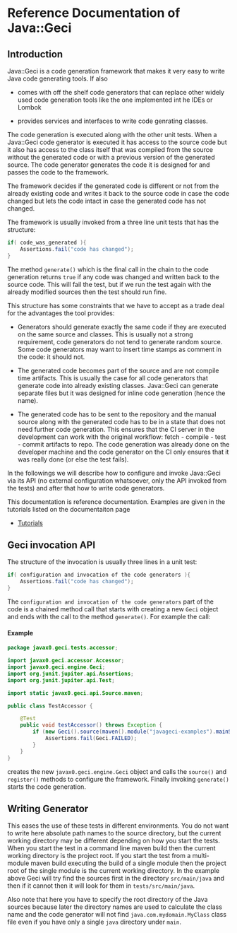 # Reference Documentation of Java::Geci


## Introduction

Java::Geci is a code generation framework that makes it very easy to
write Java code generating tools. If also

* comes with off the shelf code generators that can replace other
  widely used code generation tools like the one implemented int he
  IDEs or Lombok

* provides services and interfaces to write code genrating classes.

The code generation is executed along with the other unit tests. When
a Java::Geci code generator is executed it has access to the source
code but it also has access to the class itself that was compiled
from the source without the generated code or with a previous version
of the generated source. The code generator generates the code it
is designed for and passes the code to the framework.

The framework decides if the generated code is different or not from
the already existing code and writes it back to the source code in
case the code changed but lets the code intact in case the generated
code has not changed.

The framework is usually invoked from a three line unit tests that has
the structure:

```java
if( code_was_generated ){
    Assertions.fail("code has changed");
}
```

The method `generate()` which is the final call in the chain to
the code generation returns `true` if any code was changed and
written back to the source code. This will fail the test, but if we
run the test again with the already modified sources then the test
should run fine.

This structure has some constraints that we have to accept as a trade
deal for the advantages the tool provides:

* Generators should generate exactly the same code if they are executed
  on the same source and classes. This is usually not a strong
  requirement, code generators do not tend to generate random
  source. Some code generators may want to insert time stamps as
  comment in the code: it should not.

* The generated code becomes part of the source and are not compile
  time artifacts. This is usually the case for all code generators that
  generate code into already existing classes. Java::Geci can generate
  separate files but it was designed for inline code generation
  (hence the name).

* The generated code has to be sent to the repository and the manual
  source along with the generated code has to be in a state that
  does not need further code generation. This ensures that the CI
  server in the development can work with the original workflow:
  fetch - compile - test - commit artifacts to repo. The code generation
  was already done on the developer machine and the code generator
  on the CI only ensures that it was really done (or else the test
  fails).

In the followings we will describe how to configure and invoke
Java::Geci via its API (no external configuration whatsoever, only
the API invoked from the tests) and after that how to write code
generators.

This documentation is reference documentation. Examples are given in
the tutorials listed on the documentaiton page

* [Tutorials](TUTORIAL.md)

## Geci invocation API

The structure of the invocation is usually three lines in a unit test:

```java
if( configuration and invocation of the code generators ){
    Assertions.fail("code has changed");
}
```

The `configuration and invocation of the code generators` part of the
code is a chained method call that starts with creating a new `Geci`
object and ends with the call to the method `generate()`. For example
the call:

#### Example

<!-- USE SNIPPET */TestAccessor -->
```java
package javax0.geci.tests.accessor;

import javax0.geci.accessor.Accessor;
import javax0.geci.engine.Geci;
import org.junit.jupiter.api.Assertions;
import org.junit.jupiter.api.Test;

import static javax0.geci.api.Source.maven;

public class TestAccessor {

    @Test
    public void testAccessor() throws Exception {
        if (new Geci().source(maven().module("javageci-examples").mainSource()).register(new Accessor()).generate()) {
            Assertions.fail(Geci.FAILED);
        }
    }
}
```

creates the new `javax0.geci.engine.Geci` object and calls the
`source()` and `register()` methods to configure the framework. Finally
invoking `generate()` starts the code generation.



## Writing Generator




This eases the use of these tests in different environments. You do not want to write here
absolute path names to the source directory, but the current working directory may be different depending on how you
start the tests. When you start the test in a command line maven build then the current working directory is
the project root. If you start the test from a multi-module maven build  executing the build of a single module
then the project root of the single module is the current working directory. In the example above Geci will
try find the sources first in the directory `src/main/java` and then if it cannot then it will look for them
in `tests/src/main/java`.

Also note that here you have to specify the root directory of the Java sources because
later the directory names are used to calculate the class name and the code generator will not find
`java.com.mydomain.MyClass` class file even if you have only a single `java` directory under `main`.


    
